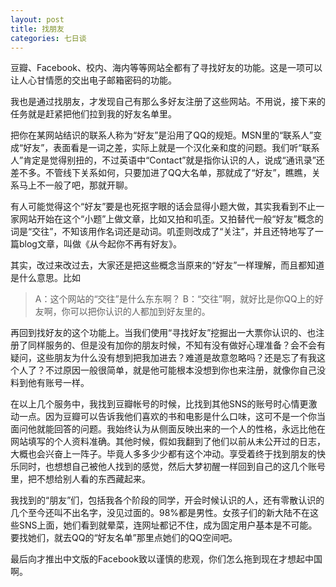```yaml
---
layout: post
title: 找朋友
categories: 七日谈
---
```

豆瓣、Facebook、校内、海内等等网站全都有了寻找好友的功能。这是一项可以让人心甘情愿的交出电子邮箱密码的功能。

我也是通过找朋友，才发现自己有那么多好友注册了这些网站。不用说，接下来的任务就是赶紧把他们拉到我的好友名单里。

把你在某网站结识的联系人称为“好友”是沿用了QQ的规矩。MSN里的“联系人”变成“好友”，表面看是一词之差，实际上就是一个汉化亲和度的问题。我们听“联系人”肯定是觉得别扭的，不过英语中“Contact”就是指你认识的人，说成“通讯录”还差不多。不管线下关系如何，只要加进了QQ大名单，那就成了“好友”，瞧瞧，关系马上不一般了吧，那就开聊。

有人可能觉得这个“好友”要是也死抠字眼的话会显得小题大做，其实我看到不止一家网站开始在这个“小题”上做文章，比如又拍和叽歪。又拍替代一般“好友”概念的词是“交往”，不知该用作名词还是动词。叽歪则改成了“关注”，并且还特地写了一篇blog文章，叫做《从今起你不再有好友》。

其实，改过来改过去，大家还是把这些概念当原来的“好友”一样理解，而且都知道是什么意思。比如

> A：这个网站的“交往”是什么东东啊？
> B：“交往”啊，就好比是你QQ上的好友啊，你可以把你认识的人都加到好友里的。

再回到找好友的这个功能上。当我们使用“寻找好友”挖掘出一大票你认识的、也注册了同样服务的、但是没有加你的朋友时候，不知有没有做好心理准备？会不会有疑问，这些朋友为什么没有想到把我加进去？难道是故意忽略吗？还是忘了有我这个人了？不过原因一般很简单，就是他可能根本没想到你也来注册，就像你自己没料到他有账号一样。

在以上几个服务中，我找到豆瓣帐号的时候，比找到其他SNS的账号时心情更激动一点。因为豆瓣可以告诉我他们喜欢的书和电影是什么口味，这可不是一个你当面问他就能回答的问题。我始终认为从侧面反映出来的一个人的性格，永远比他在网站填写的个人资料准确。其他时候，假如我翻到了他们以前从未公开过的日志，大概也会兴奋上一阵子。毕竟人多多少少都有这个冲动。享受着终于找到朋友的快乐同时，也想想自己被他人找到的感觉，然后大梦初醒一样回到自己的这几个账号里，把不想给别人看的东西藏起来。

我找到的“朋友”们，包括我各个阶段的同学，开会时候认识的人，还有零散认识的几个至今还叫不出名字，没见过面的。98%都是男性。女孩子们的新大陆不在这些SNS上面，她们看到就晕菜，连网址都记不住，成为固定用户基本是不可能。要找她们，就去QQ的“好友名单”那里点她们的QQ空间吧。

最后向才推出中文版的Facebook致以谨慎的悲观，你们怎么拖到现在才想起中国啊。